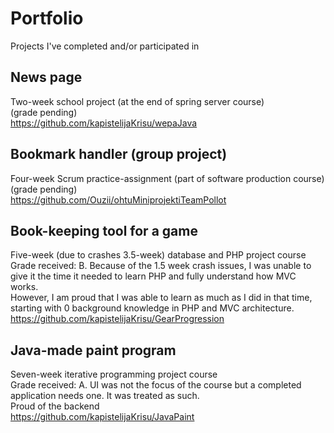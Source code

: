 # Portfolio
Projects I've completed and/or participated in

## News page
Two-week school project (at the end of spring server course)
<br/> (grade pending)
<br/> https://github.com/kapistelijaKrisu/wepaJava

## Bookmark handler (group project)
Four-week Scrum practice-assignment (part of software production course)
<br/> (grade pending)
<br/> https://github.com/Ouzii/ohtuMiniprojektiTeamPollot

## Book-keeping tool for a game
Five-week (due to crashes 3.5-week) database and PHP project course
<br/> Grade received: B. Because of the 1.5 week crash issues, I was unable to give it the time it needed to learn PHP and fully understand how MVC works.
<br/> However, I am proud that I was able to learn as much as I did in that time, starting with 0 background knowledge in PHP and MVC architecture.
<br/> https://github.com/kapistelijaKrisu/GearProgression

## Java-made paint program
Seven-week iterative programming project course
<br/> Grade received: A. UI was not the focus of the course but a completed application needs one. It was treated as such.
<br/> Proud of the backend 
<br/> https://github.com/kapistelijaKrisu/JavaPaint
